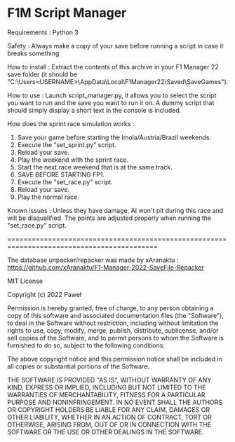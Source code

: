 # F1M Script Manager

Requirements : 
Python 3

Safety : 
Always make a copy of your save before running a script in case it breaks something

How to install :
Extract the contents of this archive in your F1 Manager 22 save folder (it should be "C:\Users\<USERNAME>\AppData\Local\F1Manager22\Saved\SaveGames").

How to use :
Launch script_manager.py, it allows you to select the script you want to run and the save you want to run it on. A dummy script that should simply display a short text in the console is included.

How does the sprint race simulation works :
1. Save your game before starting the Imola/Austria/Brazil weekends.
2. Execute the "set_sprint.py" script.
3. Reload your save.
4. Play the weekend with the sprint race.
5. Start the next race weekend that is at the same track.
6. SAVE BEFORE STARTING FP1.
7. Execute the "set_race.py" script.
8. Reload your save.
9. Play the normal race.

Known issues :
Unless they have damage, AI won't pit during this race and will be disqualified. The points are adjusted properly when running the "set_race.py" script.


===========================================================================================

The database unpacker/repacker was made by xAranaktu :
https://github.com/xAranaktu/F1-Manager-2022-SaveFile-Repacker

MIT License

Copyright (c) 2022 Paweł

Permission is hereby granted, free of charge, to any person obtaining a copy
of this software and associated documentation files (the "Software"), to deal
in the Software without restriction, including without limitation the rights
to use, copy, modify, merge, publish, distribute, sublicense, and/or sell
copies of the Software, and to permit persons to whom the Software is
furnished to do so, subject to the following conditions:

The above copyright notice and this permission notice shall be included in all
copies or substantial portions of the Software.

THE SOFTWARE IS PROVIDED "AS IS", WITHOUT WARRANTY OF ANY KIND, EXPRESS OR
IMPLIED, INCLUDING BUT NOT LIMITED TO THE WARRANTIES OF MERCHANTABILITY,
FITNESS FOR A PARTICULAR PURPOSE AND NONINFRINGEMENT. IN NO EVENT SHALL THE
AUTHORS OR COPYRIGHT HOLDERS BE LIABLE FOR ANY CLAIM, DAMAGES OR OTHER
LIABILITY, WHETHER IN AN ACTION OF CONTRACT, TORT OR OTHERWISE, ARISING FROM,
OUT OF OR IN CONNECTION WITH THE SOFTWARE OR THE USE OR OTHER DEALINGS IN THE
SOFTWARE.
